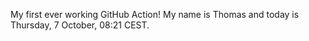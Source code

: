 My first ever working GitHub Action!
My name is Thomas and today is Thursday, 7 October, 08:21 CEST. 
